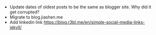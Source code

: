 - Update dates of oldest posts to be the same as blogger site. Why did it get corrupted?
- Migrate to blog.jiashen.me
- Add linkedin link https://blog.r3bl.me/en/simple-social-media-links-jekyll/
